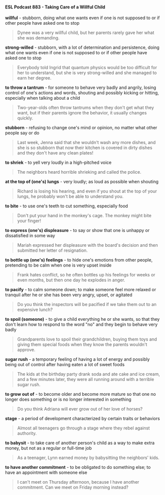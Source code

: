 #### ESL Podcast 883 - Taking Care of a Willful Child

**willful** - stubborn, doing what one wants even if one is not supposed to or if
other people have asked one to stop

> Dynee was a very willful child, but her parents rarely gave her what she was
demanding.

**strong-willed** - stubborn, with a lot of determination and persistence, doing what
one wants even if one is not supposed to or if other people have asked one to
stop

> Everybody told Ingrid that quantum physics would be too difficult for her to
understand, but she is very strong-willed and she managed to earn her degree.

**to throw a tantrum** - for someone to behave very badly and angrily, losing
control of one's actions and words, shouting and possibly kicking or hitting,
especially when talking about a child

> Two-year-olds often throw tantrums when they don't get what they want, but if
their parents ignore the behavior, it usually changes quickly.

**stubborn** - refusing to change one's mind or opinion, no matter what other
people say or do

> Last week, Jenna said that she wouldn't wash any more dishes, and she is so
stubborn that now their kitchen is covered in dirty dishes and they don't have any
clean plates!

**to shriek** - to yell very loudly in a high-pitched voice

> The neighbors heard horrible shrieking and called the police.

**at the top of (one's) lungs** - very loudly; as loud as possible when shouting

> Richard is losing his hearing, and even if you shout at the top of your lungs, he
probably won't be able to understand you.

**to bite** - to use one's teeth to cut something, especially food

> Don't put your hand in the monkey's cage. The monkey might bite your finger!

**to express (one's) displeasure** - to say or show that one is unhappy or
dissatisfied in some way

> Mariah expressed her displeasure with the board's decision and then submitted
her letter of resignation.

**to bottle up (one's) feelings** - to hide one's emotions from other people,
pretending to be calm when one is very upset inside

> Frank hates conflict, so he often bottles up his feelings for weeks or even
months, but then one day he explodes in anger.

**to pacify** - to calm someone down; to make someone feel more relaxed or
tranquil after he or she has been very angry, upset, or agitated

> Do you think the inspectors will be pacified if we take them out to an expensive
lunch?

**to spoil (someone)** - to give a child everything he or she wants, so that they
don't learn how to respond to the word "no" and they begin to behave very badly

> Grandparents love to spoil their grandchildren, buying them toys and giving
them special foods when they know the parents wouldn't approve.

**sugar rush** - a temporary feeling of having a lot of energy and possibly being
out of control after having eaten a lot of sweet foods

> The kids at the birthday party drank soda and ate cake and ice cream, and a
few minutes later, they were all running around with a terrible sugar rush.

**to grow out of** - to become older and become more mature so that one no
longer does something or is no longer interested in something

> Do you think Adriana will ever grow out of her love of horses?

**stage** - a period of development characterized by certain traits or behaviors

> Almost all teenagers go through a stage where they rebel against authority.

**to babysit** - to take care of another person's child as a way to make extra
money, but not as a regular or full-time job

> As a teenager, Lynn earned money by babysitting the neighbors' kids.

**to have another commitment** - to be obligated to do something else; to have
an appointment with someone else

> I can't meet on Thursday afternoon, because I have another commitment. Can
we meet on Friday morning instead?

